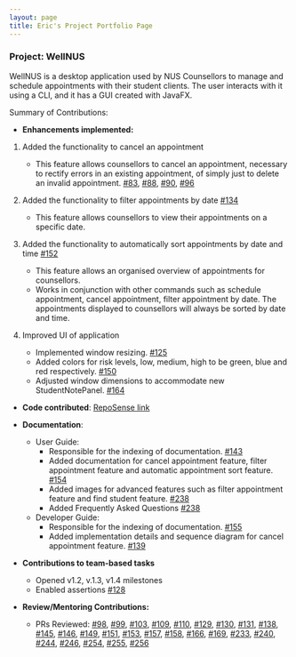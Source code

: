 ```yaml
---
layout: page
title: Eric's Project Portfolio Page
---
```


### Project: WellNUS

WellNUS is a desktop application used by NUS Counsellors to manage and schedule appointments with their student clients.
The user interacts with it using a CLI, and it has a GUI created with JavaFX.

Summary of Contributions:

* **Enhancements implemented:**

1. Added the functionality to cancel an appointment
    * This feature allows counsellors to cancel an appointment, necessary to rectify errors in an existing appointment, of simply 
   just to delete an invalid appointment.
   [#83](https://github.com/AY2324S1-CS2103T-W13-4/tp/pull/83),
   [#88](https://github.com/AY2324S1-CS2103T-W13-4/tp/pull/88),
   [#90](https://github.com/AY2324S1-CS2103T-W13-4/tp/pull/90),
   [#96](https://github.com/AY2324S1-CS2103T-W13-4/tp/pull/96)
   
2. Added the functionality to filter appointments by date [#134](https://github.com/AY2324S1-CS2103T-W13-4/tp/pull/134)
    * This feature allows counsellors to view their appointments on a specific date.

3. Added the functionality to automatically sort appointments by date and time [#152](https://github.com/AY2324S1-CS2103T-W13-4/tp/pull/152)
    * This feature allows an organised overview of appointments for counsellors. 
    * Works in conjunction with other commands such as schedule appointment, cancel appointment, filter appointment by date. 
   The appointments displayed to counsellors will always be sorted by date and time.

4. Improved UI of application
    * Implemented window resizing. [#125](https://github.com/AY2324S1-CS2103T-W13-4/tp/pull/125)
    * Added colors for risk levels, low, medium, high to be green, blue and red respectively. [#150](https://github.com/AY2324S1-CS2103T-W13-4/tp/pull/150)
    * Adjusted window dimensions to accommodate new StudentNotePanel. [#164](https://github.com/AY2324S1-CS2103T-W13-4/tp/pull/164)

* **Code contributed**: [RepoSense link](https://nus-cs2103-ay2324s1.github.io/tp-dashboard/?search=simwperic&breakdown=true)

* **Documentation**:
  * User Guide:
    * Responsible for the indexing of documentation. [#143](https://github.com/AY2324S1-CS2103T-W13-4/tp/pull/143)
    * Added documentation for cancel appointment feature, filter appointment feature and automatic appointment sort feature. [#154](https://github.com/AY2324S1-CS2103T-W13-4/tp/pull/154)
    * Added images for advanced features such as filter appointment feature and find student feature. [#238](https://github.com/AY2324S1-CS2103T-W13-4/tp/pull/238)
    * Added Frequently Asked Questions [#238](https://github.com/AY2324S1-CS2103T-W13-4/tp/pull/238)
  * Developer Guide:
    * Responsible for the indexing of documentation. [#155](https://github.com/AY2324S1-CS2103T-W13-4/tp/pull/155)
    * Added implementation details and sequence diagram for cancel appointment feature. [#139](https://github.com/AY2324S1-CS2103T-W13-4/tp/pull/139)

* **Contributions to team-based tasks**
  * Opened v1.2, v.1.3, v1.4 milestones
  * Enabled assertions [#128](https://github.com/AY2324S1-CS2103T-W13-4/tp/pull/128)

* **Review/Mentoring Contributions:**
    * PRs Reviewed: [#98](https://github.com/AY2324S1-CS2103T-W13-4/tp/pull/98),
      [#99](https://github.com/AY2324S1-CS2103T-W13-4/tp/pull/99),
      [#103](https://github.com/AY2324S1-CS2103T-W13-4/tp/pull/103),
      [#109](https://github.com/AY2324S1-CS2103T-W13-4/tp/pull/109),
      [#110](https://github.com/AY2324S1-CS2103T-W13-4/tp/pull/110),
      [#129](https://github.com/AY2324S1-CS2103T-W13-4/tp/pull/129),
      [#130](https://github.com/AY2324S1-CS2103T-W13-4/tp/pull/130),
      [#131](https://github.com/AY2324S1-CS2103T-W13-4/tp/pull/131),
      [#138](https://github.com/AY2324S1-CS2103T-W13-4/tp/pull/138),
      [#145](https://github.com/AY2324S1-CS2103T-W13-4/tp/pull/145),
      [#146](https://github.com/AY2324S1-CS2103T-W13-4/tp/pull/146),
      [#149](https://github.com/AY2324S1-CS2103T-W13-4/tp/pull/149),
      [#151](https://github.com/AY2324S1-CS2103T-W13-4/tp/pull/151),
      [#153](https://github.com/AY2324S1-CS2103T-W13-4/tp/pull/153),
      [#157](https://github.com/AY2324S1-CS2103T-W13-4/tp/pull/157),
      [#158](https://github.com/AY2324S1-CS2103T-W13-4/tp/pull/158),
      [#166](https://github.com/AY2324S1-CS2103T-W13-4/tp/pull/166),
      [#169](https://github.com/AY2324S1-CS2103T-W13-4/tp/pull/169),
      [#233](https://github.com/AY2324S1-CS2103T-W13-4/tp/pull/233),
      [#240](https://github.com/AY2324S1-CS2103T-W13-4/tp/pull/240),
      [#244](https://github.com/AY2324S1-CS2103T-W13-4/tp/pull/244),
      [#246](https://github.com/AY2324S1-CS2103T-W13-4/tp/pull/246),
      [#254](https://github.com/AY2324S1-CS2103T-W13-4/tp/pull/254),
      [#255](https://github.com/AY2324S1-CS2103T-W13-4/tp/pull/255),
      [#256](https://github.com/AY2324S1-CS2103T-W13-4/tp/pull/256)
